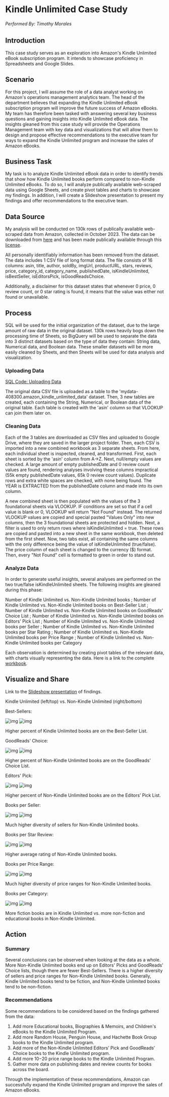 # Kindle Unlimited Case Study
###### Performed By: Timothy Morales
## Introduction
This case study serves as an exploration into Amazon's Kindle Unlimited eBook subscription program. It intends to showcase proficiency in Spreadsheets and Google Slides.

## Scenario
For this project, I will assume the role of a data analyst working on Amazon's operations management analytics team. The head of the department believes that expanding the Kindle Unlimited eBook subscription program will improve the future success of Amazon eBooks. My team has therefore been tasked with answering several key business questions and gaining insights into Kindle Unlimited eBook data. The insights gleaned from this case study will provide the Operations Management team with key data and visualizations that will allow them to design and propose effective recommendations to the executive team for ways to expand the Kindle Unlimited program and increase the sales of Amazon eBooks.

## Business Task
My task is to analyze Kindle Unlimited eBook data in order to identify trends that show how Kindle Unlimited books perform compared to non-Kindle Unlimited eBooks. To do so, I will analyze publically available web-scraped data using Google Sheets, and create pivot tables and charts to showcase my findings. In addition, I will create a Slideshow presentation to present my findings and offer recommendations to the executive team. 

## Data Source
My analysis will be conducted on 130k rows of publically available web-scraped data from Amazon, collected in October 2023. The data can be downloaded from [here](https://www.kaggle.com/datasets/asaniczka/amazon-kindle-books-dataset-2023-130k-books) and has been made publically available through this [license](https://opendatacommons.org/licenses/by/1-0/index.html).

All personally identifiably information has been removed from the dataset. The data includes 1 CSV file of long format data. The file consists of 16 columns: asin, title, author, soldBy, imgUrl, productURL, stars, reviews, price, category_id, category_name, publishedDate, isKindleUnlimited, isBestSeller, isEditorsPick, isGoodReadsChoice.

Additionally, a disclaimer for this dataset states that whenever 0 price, 0 review count, or 0 star rating is found, it means that the value was either not found or unavailable.

## Process
SQL will be used for the initial organization of the dataset, due to the large amount of raw data in the original dataset. 130k rows heavily bogs down the processing time of Sheets, so BigQuery will be used to separate the data into 3 distinct datasets based on the type of data they contain: String data, Numerical data, and Boolean data. These smaller datasets will be more easily cleaned by Sheets, and then Sheets will be used for data analysis and visualization.

### Uploading Data

[SQL Code: Uploading Data](https://github.com/timjamesmorales/KindleUnlimited-Case-Study/blob/main/SQL%20Code.sql)

The original data CSV file is uploaded as a table to the 'mydata-408300.amazon_kindle_unlimited_data' dataset. Then, 3 new tables are created, each containing the String, Numerical, or Boolean data of the original table. Each table is created with the 'asin' column so that VLOOKUP can join them later on.

### Cleaning Data

Each of the 3 tables are downloaded as CSV files and uploaded to Google Drive, where they are saved in the larger project folder. Then, each CSV is imported into a new combined workbook as 3 separate sheets. From here, each individual sheet is inspected, cleaned, and transformed. First, each sheet is sorted by the 'asin' column from A->Z. Next, null/empty values are checked. A large amount of empty publishedDate and 0 review count values are found, rendering analyses involving these columns impractical (55k empty publishedDate values, 65k 0 review count values). Duplicate rows and extra white spaces are checked, with none being found. The YEAR is EXTRACTED from the publishedDate column and made into its own column.

A new combined sheet is then populated with the values of the 3 foundational sheets via VLOOKUP. IF conditions are set so that if a cell value is blank or 0, VLOOKUP will return "Not Found" instead. The returned VLOOKUP values are copied and special pasted "Values Only" into new columns, then the 3 foundational sheets are protected and hidden. Next, a filter is used to only return rows where isKindleUnlimited = true. These rows are copied and pasted into a new sheet in the same workbook, then deleted from the first sheet. Now, two tabs exist, all containing the same columns with the only difference being the value of isKindleUnlimited (true/false). The price column of each sheet is changed to the currency ($) format. Then, every "Not Found" cell is formatted to green in order to stand out.

### Analyze Data

In order to generate useful insights, several analyses are performed on the two true/false isKindleUnlimited sheets. The following insights are gleaned during this phase:

Number of Kindle Unlimited vs. Non-Kindle Unlimited books ; Number of Kindle Unlimited vs. Non-Kindle Unlimited books on Best-Seller List ; Number of Kindle Unlimited vs. Non-Kindle Unlimited books on GoodReads' Choice List ; Number of Kindle Unlimited vs. Non-Kindle Unlimited books on Editors' Pick List ; Number of Kindle Unlimited vs. Non-Kindle Unlimited books per Seller ; Number of Kindle Unlimited vs. Non-Kindle Unlimited books per Star Rating ; Number of Kindle Unlimited vs. Non-Kindle Unlimited books per Price Range ; Number of Kindle Unlimited vs. Non-Kindle Unlimited books per Category

Each observation is determined by creating pivot tables of the relevant data, with charts visually representing the data. Here is a link to the complete [workbook](https://docs.google.com/spreadsheets/d/1-BoarkN6yOXqApOdRcb0r-6XRjsFDch6IeoL0WBExQs/edit#gid=1459172057).

## Visualize and Share

Link to the [Slideshow presentation](https://docs.google.com/presentation/d/1MQkG3GU-Al9k34dG4_ui9nWhajQVS4rG5XCsUS0B38I/edit#slide=id.p) of findings.

Kindle Unlimited (left/top) vs. Non-Kindle Unlimited (right/bottom)

Best-Sellers:

![img](https://github.com/timjamesmorales/KindleUnlimited-Case-Study/blob/main/Charts/True/Best%20Sellers.png) ![img](https://github.com/timjamesmorales/KindleUnlimited-Case-Study/blob/main/Charts/False/Best%20Sellers.png)

Higher percent of Kindle Unlimited books are on the Best-Seller List.

GoodReads' Choice:

![img](https://github.com/timjamesmorales/KindleUnlimited-Case-Study/blob/main/Charts/True/GoodReads'%20Choice.png) ![img](https://github.com/timjamesmorales/KindleUnlimited-Case-Study/blob/main/Charts/False/GoodReads'%20Choice.png)

Higher percent of Non-Kindle Unlimited books are on the GoodReads’ Choice List.

Editors' Pick:

![img](https://github.com/timjamesmorales/KindleUnlimited-Case-Study/blob/main/Charts/True/Editors'%20Picks.png) ![img](https://github.com/timjamesmorales/KindleUnlimited-Case-Study/blob/main/Charts/False/Editors'%20Pick.png)

Higher percent of Non-Kindle Unlimited books are on the Editors’ Pick List.

Books per Seller:

![img](https://github.com/timjamesmorales/KindleUnlimited-Case-Study/blob/main/Charts/True/Books%20per%20Seller.png) ![img](https://github.com/timjamesmorales/KindleUnlimited-Case-Study/blob/main/Charts/False/Books%20per%20Seller.png)

Much higher diversity of sellers for Non-Kindle Unlimited books.

Books per Star Review:

![img](https://github.com/timjamesmorales/KindleUnlimited-Case-Study/blob/main/Charts/True/Books%20per%20Star%20Review.png) ![img](https://github.com/timjamesmorales/KindleUnlimited-Case-Study/blob/main/Charts/False/Books%20per%20Star%20Review.png)

Higher average rating of Non-Kindle Unlimited books.

Books per Price Range:

![img](https://github.com/timjamesmorales/KindleUnlimited-Case-Study/blob/main/Charts/True/Books%20per%20%2410%20Price%20Range.png) ![img](https://github.com/timjamesmorales/KindleUnlimited-Case-Study/blob/main/Charts/False/Books%20per%20%2410%20Price%20Range.png)

Much higher diversity of price ranges for Non-Kindle Unlimited books.

Books per Category:

![img](https://github.com/timjamesmorales/KindleUnlimited-Case-Study/blob/main/Charts/True/Books%20per%20Category.png) ![img](https://github.com/timjamesmorales/KindleUnlimited-Case-Study/blob/main/Charts/False/Books%20per%20Category.png)

More fiction books are in Kindle Unlimited vs. more non-fiction and educational books in Non-Kindle Unlimited.

## Action
### Summary
Several conclusions can be observed when looking at the data as a whole. More Non-Kindle Unlimited books end up on Editors' Picks and GoodReads' Choice lists, though there are fewer Best-Sellers. There is a higher diversity of sellers and price ranges for Non-Kindle Unlimited books. Generally, Kindle Unlimited books tend to be fiction, and Non-Kindle Unlimited books tend to be non-fiction.

### Recommendations
Some recommendations to be considered based on the findings gathered from the data:

1. Add more Educational books, Biographies & Memoirs, and Children's eBooks to the Kindle Unlimited Program.
2. Add more Random House, Penguin House, and Hachette Book Group books to the Kindle Unlimited program.
3. Add more of the Non-Kindle Unlimited Editors’ Pick and GoodReads’ Choice books to the Kindle Unlimited program.
4. Add more $10-$20 price range books to the Kindle Unlimited Program.
5. Gather more data on publishing dates and review counts for books across the board.

Through the implementation of these recommendations, Amazon can successfully expand the Kindle Unlimited program and improve the sales of Amazon eBooks. 
